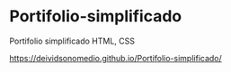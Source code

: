 # Portifolio-simplificado
Portifolio simplificado HTML, CSS

https://deividsonomedio.github.io/Portifolio-simplificado/
